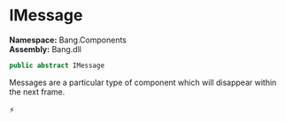 # IMessage

**Namespace:** Bang.Components \
**Assembly:** Bang.dll

```csharp
public abstract IMessage
```

Messages are a particular type of component which will disappear within the next frame.



⚡